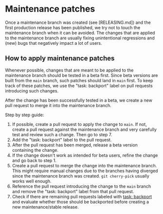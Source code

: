 # Maintenance patches

Once a maintenance branch was created (see [RELEASING.md]) and the first production release has been published, we try
not to touch the maintenance branch when it can be avoided. The changes that are applied to the maintenance branch are
usually fixing unintentional regressions and (new) bugs that negatively impact a lot of users.

## How to apply maintenance patches

Whenever possible, changes that are meant to be applied to the maintenance branch should be tested in a beta first.
Since beta versions are built from the `main` branch, such patches should land in `main` first. To keep track of these
patches, we use the "task: backport" label on pull requests introducing such changes.

After the change has been successfully tested in a beta, we create a new pull request to merge it into the maintenance
branch.

Step by step guide:

1. If possible, create a pull request to apply the change to `main`. If not, create a pull request against the
   maintenance branch and very carefully test and review such a change. Then go to step 7.
2. Add the "task: backport" label to the pull request.
3. After the pull request has been merged, release a beta version containing the change.
4. If the change doesn't work as intended for beta users, refine the change and go back to step 1.
5. Create a pull request to merge the change into the maintenance branch. This might require manual changes due to the
   branches having diverged since the maintenance branch was created. `git cherry-pick` usually works well enough.
6. Reference the pull request introducing the change to the `main` branch and remove the "task: backport" label from
   that pull request.
7. Check if there are remaining pull requests labeled with
   [task: backport](https://github.com/thunderbird/thunderbird-android/pulls?q=is%3Apr+label%3A%22task%3A+backport%22)
   and evaluate whether those should be backported before creating a new maintenance/stable release.
